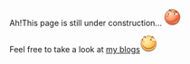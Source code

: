 Ah!This page is still under construction...
![](./yinxian.png)

Feel free to take a look at [my blogs](http://tianling-blog.github.io/#blog)![](./huaji.png)